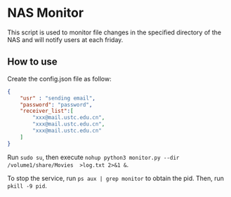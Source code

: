 # NAS Monitor

This script is used to monitor file changes in the specified directory of the NAS and will notify users at each friday.

## How to use

Create the config.json file as follow:

```json
{
    "usr" : "sending email",
    "password": "password",
    "receiver_list":[
        "xxx@mail.ustc.edu.cn",
        "xxx@mail.ustc.edu.cn",
        "xxx@mail.ustc.edu.cn"
    ]
}
```

Run `sudo su`, then execute `nohup python3 monitor.py --dir /volume1/share/Movies  >log.txt 2>&1 &`.

To stop the service, run `ps aux | grep monitor` to obtain the pid. Then, run `pkill -9 pid`.
